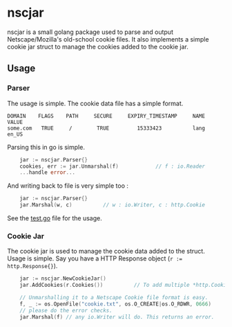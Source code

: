 # nscjar

nscjar is a small golang package used to parse and output Netscape/Mozilla's old-school cookie files.
It also implements a simple cookie jar struct to manage the cookies added to the cookie jar.

## Usage

### Parser
The usage is simple. The cookie data file has a simple format.

```
DOMAIN    FLAGS    PATH     SECURE     EXPIRY_TIMESTAMP     NAME      VALUE
some.com   TRUE     /        TRUE         15333423          lang      en_US
```

Parsing this in go is simple.

```go
    jar := nscjar.Parser{}
    cookies, err := jar.Unmarshal(f)            // f : io.Reader
    ...handle error...
```

And writing back to file is very simple too :

```go
    jar := nscjar.Parser{}
    jar.Marshal(w, c)          // w : io.Writer, c : http.Cookie
```

See the [test.go](example/test.go) file for the usage.

### Cookie Jar

The cookie jar is used to manage the cookie data added to the struct.
Usage is simple. Say you have a HTTP Response object (`r := http.Response{}`).

```go
    jar := nscjar.NewCookieJar()
    jar.AddCookies(r.Cookies())          // To add multiple *http.Cookie at the same time.

    // Unmarshalling it to a Netscape Cookie file format is easy.
    f, _ := os.OpenFile("cookie.txt", os.O_CREATE|os.O_RDWR, 0666)
    // please do the error checks.
    jar.Marshal(f) // any io.Writer will do. This returns an error.
```
